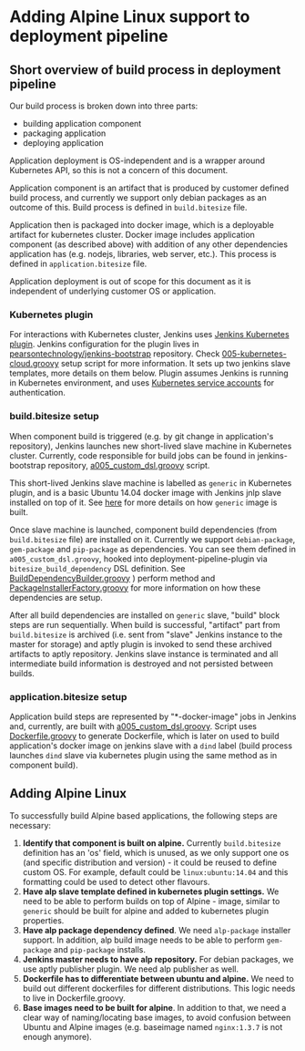 # Adding Alpine Linux support to deployment pipeline

## Short overview of build process in deployment pipeline
Our build process is broken down into three parts:
* building application component
* packaging application
* deploying application

Application deployment is OS-independent and is a wrapper around Kubernetes API, so this is not a concern of this document.

Application component is an artifact that is produced by customer defined build process, and currently we support only debian packages as an outcome of this. Build process is defined in `build.bitesize` file. 

Application then is packaged  into docker image, which is a deployable artifact for kubernetes cluster. Docker image includes application component (as described above) with addition of any other dependencies application has (e.g. nodejs, libraries, web server, etc.).  This process is defined in `application.bitesize` file.

Application deployment is out of scope for this document as it is independent of underlying customer OS or application.

### Kubernetes plugin
For interactions with Kubernetes cluster, Jenkins uses  [Jenkins Kubernetes plugin](https://github.com/jenkinsci/kubernetes-plugin).  Jenkins configuration for the plugin lives in [pearsontechnology/jenkins-bootstrap](https://github.com/pearsontechnology/jenkins-bootstrap) repository. Check [005-kubernetes-cloud.groovy](https://github.com/pearsontechnology/jenkins-bootstrap/blob/master/docker_build/init_scripts/005-kubernetes-cloud.groovy) setup script  for more information. It sets up two jenkins slave templates, more details on them below. Plugin assumes Jenkins is running in Kubernetes environment, and uses [Kubernetes service accounts](https://kubernetes.io/docs/user-guide/service-accounts/) for authentication.

### build.bitesize setup
When component build is triggered (e.g. by git change in application's repository), Jenkins launches new short-lived slave machine in Kubernetes cluster. Currently, code  responsible for build jobs can be found in jenkins-bootstrap repository, [a005_custom_dsl.groovy](https://github.com/pearsontechnology/jenkins-bootstrap/blob/master/docker_build/jobdsl/a005_custom_dsl.groovy#L52) script.

This short-lived Jenkins slave machine is labelled as  `generic`  in Kubernetes plugin, and is a basic Ubuntu 14.04 docker image with Jenkins jnlp slave installed on top of it. See [here](https://github.com/pearsontechnology/jenkins-bootstrap/tree/master/docker_build/base_images/generic) for more details on how `generic` image is built.

Once slave machine is launched, component build dependencies (from `build.bitesize` file) are installed on it. Currently we support `debian-package`, `gem-package` and `pip-package` as dependencies. You can see them defined in  `a005_custom_dsl.groovy`, hooked into deployment-pipeline-plugin via `bitesize_build_dependency` DSL definition. See [BuildDependencyBuilder.groovy](https://github.com/pearsontechnology/deployment-pipeline-jenkins-plugin/blob/master/src/main/groovy/com/pearson/deployment/builder/BuildDependencyBuilder.groovy) ) perform method and [PackageInstallerFactory.groovy](https://github.com/pearsontechnology/deployment-pipeline-jenkins-plugin/blob/master/src/main/groovy/com/pearson/deployment/syspkg/PackageInstallerFactory.groovy) for more information on how these dependencies are setup.

After all build dependencies are installed on `generic` slave, "build" block  steps are run sequentially. When build is successful, "artifact" part  from `build.bitesize` is archived (i.e. sent from "slave" Jenkins instance to the master for storage) and aptly plugin is invoked to send these archived artifacts to aptly repository. Jenkins slave instance is terminated and all intermediate build information is destroyed and not persisted between builds.

### application.bitesize setup
Application build steps are represented by  "*-docker-image" jobs in Jenkins and, currently, are built with [a005_custom_dsl.groovy](https://github.com/pearsontechnology/jenkins-bootstrap/blob/master/docker_build/jobdsl/a005_custom_dsl.groovy#L107). Script uses  [Dockerfile.groovy](https://github.com/pearsontechnology/deployment-pipeline-jenkins-plugin/blob/master/src/main/groovy/com/pearson/deployment/Dockerfile.groovy)  to generate Dockerfile, which is later on used to build application's docker image on jenkins slave with a  `dind` label (build process launches `dind` slave via kubernetes plugin using the same method as in component build). 

## Adding Alpine Linux
To successfully build Alpine based applications, the following steps are necessary:

1. **Identify that component is built on alpine.** Currently `build.bitesize` definition has an 'os' field, which is unused, as we only support one os (and specific distribution and version) - it could be reused to define custom OS. For example, default could be `linux:ubuntu:14.04` and this formatting could be used  to detect other flavours.
2. **Have alp slave template defined in kubernetes plugin settings.** We need to be able to perform builds on top of Alpine - image, similar to `generic` should be built for alpine and added to kubernetes plugin properties.
3. **Have alp package dependency defined**. We need `alp-package` installer support.  In addition, alp build image needs to be able to perform `gem-package` and `pip-package` installs.
4. **Jenkins master needs to have alp repository.** For debian packages, we use aptly publisher plugin. We need alp publisher as well.
5. **Dockerfile has to differentiate between ubuntu and alpine.** We need to build out different dockerfiles for different distributions. This logic needs to live in Dockerfile.groovy.
6. **Base images need to be built for alpine**. In addition to that, we need a clear way of naming/locating base images, to avoid confusion between Ubuntu and Alpine images (e.g. baseimage named `nginx:1.3.7` is not enough anymore).